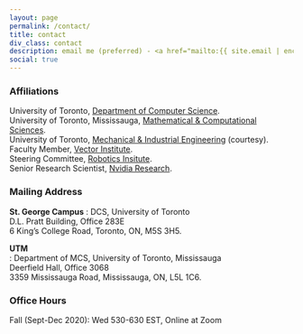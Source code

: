 ```yaml
---
layout: page
permalink: /contact/
title: contact
div_class: contact
description: email me (preferred) - <a href="mailto:{{ site.email | encode_email }})">garg@cs.toronto.edu</a>
social: true
---
```


### Affiliations
University of Toronto, [Department of Computer Science](https://web.cs.toronto.edu).  
University of Toronto, Mississauga, [Mathematical & Computational Sciences](https://www.utm.utoronto.ca/math-cs-stats/).  
University of Toronto, [Mechanical & Industrial Engineering](https://mie.utoronto.ca) (courtesy).  
Faculty Member, [Vector Institute](https://vectorinstitute.ai/).  
Steering Committee, [Robotics Insitute](https://robotics.utoronto.ca/).  
Senior Research Scientist, [Nvidia Research](https://www.nvidia.com/en-us/research/).  


### Mailing Address

**St. George Campus**
: DCS, University of Toronto  
D.L. Pratt Building, Office 283E  
6 King’s College Road, Toronto, ON, M5S 3H5.

**UTM**  
: Department of MCS, 
University of Toronto, Mississauga    
Deerfield Hall, Office 3068   
3359 Mississauga Road, Mississauga, ON, L5L 1C6.


### Office Hours

Fall (Sept-Dec 2020): Wed 530-630 EST, Online at Zoom

<!-- 
**St. George Campus**
: Fall (Jan-April 2020): Tues 330-430, Pratt 283E, St. George

**UTM**  
: Winter 2020 (Jan-April 2020): Wed 2-3, DH 3068, UTM
 -->

<!-- Best way to reach me is over email: [garg@cs.toronto.edu](mailto:{{ site.email | encode_email }}) -->